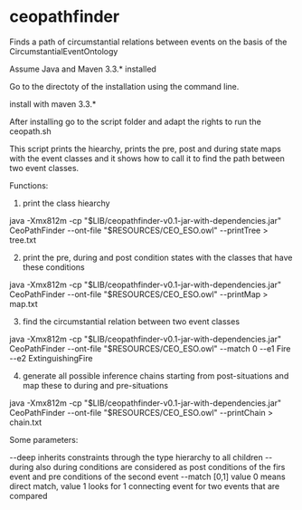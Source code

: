 # ceopathfinder
Finds a path of circumstantial relations between events on the basis of the CircumstantialEventOntology

Assume Java and Maven 3.3.* installed

Go to the directoty of the installation using the command line.

install with maven 3.3.*

After installing go to the script folder and adapt the rights to run the ceopath.sh

This script prints the hiearchy, prints the pre, post and during state maps with the event classes and it shows how to call it to find the path between two event classes.

Functions:

1. print the class hiearchy

java -Xmx812m -cp "$LIB/ceopathfinder-v0.1-jar-with-dependencies.jar" CeoPathFinder --ont-file "$RESOURCES/CEO_ESO.owl" --printTree > tree.txt

2. print the pre, during and post condition states with the classes that have these conditions

java -Xmx812m -cp "$LIB/ceopathfinder-v0.1-jar-with-dependencies.jar" CeoPathFinder --ont-file "$RESOURCES/CEO_ESO.owl" --printMap > map.txt

3. find the circumstantial relation between two event classes

java -Xmx812m -cp "$LIB/ceopathfinder-v0.1-jar-with-dependencies.jar" CeoPathFinder --ont-file "$RESOURCES/CEO_ESO.owl" --match 0 --e1 Fire --e2 ExtinguishingFire

4. generate all possible inference chains starting from post-situations and map these to during and pre-situations

 java -Xmx812m -cp "$LIB/ceopathfinder-v0.1-jar-with-dependencies.jar" CeoPathFinder --ont-file "$RESOURCES/CEO_ESO.owl" --printChain > chain.txt


Some parameters:

--deep inherits constraints through the type hierarchy to all children
--during also during conditions are considered as post conditions of the firs event and pre conditions of the second event
--match [0,1] value 0 means direct match, value 1 looks for 1 connecting event for two events that are compared
